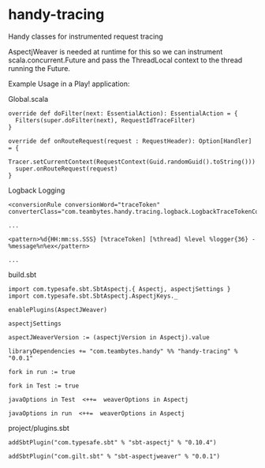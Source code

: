 # handy-tracing
Handy classes for instrumented request tracing

AspectjWeaver is needed at runtime for this so we can instrument scala.concurrent.Future and pass the ThreadLocal context to the thread running the Future.

Example Usage in a Play! application:

Global.scala

    override def doFilter(next: EssentialAction): EssentialAction = {
      Filters(super.doFilter(next), RequestIdTraceFilter)
    }

    override def onRouteRequest(request : RequestHeader): Option[Handler] = {
      Tracer.setCurrentContext(RequestContext(Guid.randomGuid().toString()))
      super.onRouteRequest(request)
    }


Logback Logging

    <conversionRule conversionWord="traceToken" converterClass="com.teambytes.handy.tracing.logback.LogbackTraceTokenConverter"/>
    
    ...
    
    <pattern>%d{HH:mm:ss.SSS} [%traceToken] [%thread] %level %logger{36} - %message%n%ex</pattern>
    
    ...
    
build.sbt
    
    import com.typesafe.sbt.SbtAspectj.{ Aspectj, aspectjSettings }
    import com.typesafe.sbt.SbtAspectj.AspectjKeys._
    
    enablePlugins(AspectJWeaver)
    
    aspectjSettings
    
    aspectJWeaverVersion := (aspectjVersion in Aspectj).value
    
    libraryDependencies += "com.teambytes.handy" %% "handy-tracing" % "0.0.1"
    
    fork in run := true
    
    fork in Test := true
    
    javaOptions in Test  <++=  weaverOptions in Aspectj
    
    javaOptions in run  <++=  weaverOptions in Aspectj
    
project/plugins.sbt

    addSbtPlugin("com.typesafe.sbt" % "sbt-aspectj" % "0.10.4")

    addSbtPlugin("com.gilt.sbt" % "sbt-aspectjweaver" % "0.0.1")
